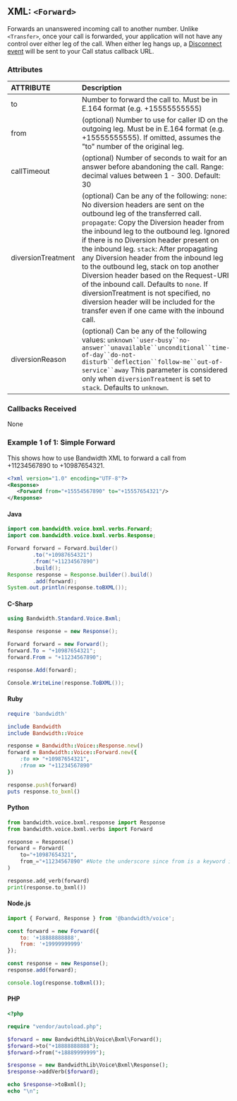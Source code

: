 
## XML: `<Forward>`
Forwards an unanswered incoming call to another number.  Unlike `<Transfer>`, once your call is forwarded, your application will not have any control over either leg of the call.  When either leg hangs up, a [Disconnect event](../bxmlCallbacks/disconnect.md) will be sent to your Call status callback URL.  

### Attributes

| ATTRIBUTE          | Description                                                                                                                                                                                                                                                                                                                                                                                                                                                                                                                                                                                                                                   |
|:-------------------|:----------------------------------------------------------------------------------------------------------------------------------------------------------------------------------------------------------------------------------------------------------------------------------------------------------------------------------------------------------------------------------------------------------------------------------------------------------------------------------------------------------------------------------------------------------------------------------------------------------------------------------------------|
| to                 | Number to forward the call to. Must be in E.164 format (e.g. +15555555555)                                                                                                                                                                                                                                                                                                                                                                                                                                                                                                                                                                                                               |
| from               | (optional) Number to use for caller ID on the outgoing leg. Must be in E.164 format (e.g. +15555555555). If omitted, assumes the "to" number of the original leg.                                                                                                                                                                                                                                                                                                                                                                                                                                                                                                                         |
| callTimeout        | (optional) Number of seconds to wait for an answer before abandoning the call. Range: decimal values between 1 - 300. Default: 30                                                                                                                                                                                                                                                                                                                                                                                                                                                                                                             |
| diversionTreatment | (optional) Can be any of the following: `none`: No diversion headers are sent on the outbound leg of the transferred call. `propagate`: Copy the Diversion header from the inbound leg to the outbound leg. Ignored if there is no Diversion header present on the inbound leg. `stack`: After propagating any Diversion header from the inbound leg to the outbound leg, stack on top another Diversion header based on the Request-URI of the inbound call. Defaults to `none`. If diversionTreatment is not specified, no diversion header will be included for the transfer even if one came with the inbound call. |
| diversionReason    | (optional) Can be any of the following values: `unknown``user-busy``no-answer``unavailable``unconditional``time-of-day``do-not-disturb``deflection``follow-me``out-of-service``away` This parameter is considered only when `diversionTreatment` is set to `stack`.  Defaults to `unknown`.                                                                                                                                                                                                                                                                                               |

### Callbacks Received

None


### Example 1 of 1: Simple Forward

This shows how to use Bandwidth XML to forward a call from +11234567890 to +10987654321.



```XML
<?xml version="1.0" encoding="UTF-8"?>
<Response>
   <Forward from="+15554567890" to="+15557654321"/>
</Response>
```



#### Java

```java
import com.bandwidth.voice.bxml.verbs.Forward;
import com.bandwidth.voice.bxml.verbs.Response;

Forward forward = Forward.builder()
        .to("+10987654321")
        .from("+11234567890")
        .build();
Response response = Response.builder().build()
        .add(forward);
System.out.println(response.toBXML());
```



#### C-Sharp

```csharp
using Bandwidth.Standard.Voice.Bxml;

Response response = new Response();

Forward forward = new Forward();
forward.To = "+10987654321";
forward.From = "+11234567890";

response.Add(forward);

Console.WriteLine(response.ToBXML());
```




#### Ruby

```ruby
require 'bandwidth'

include Bandwidth
include Bandwidth::Voice

response = Bandwidth::Voice::Response.new()
forward = Bandwidth::Voice::Forward.new({
    :to => "+10987654321",
    :from => "+11234567890"
})

response.push(forward)
puts response.to_bxml()
```



#### Python

```python
from bandwidth.voice.bxml.response import Response
from bandwidth.voice.bxml.verbs import Forward

response = Response()
forward = Forward(
    to="+10987654321",
    from_="+11234567890" #Note the underscore since from is a keyword in python
)

response.add_verb(forward)
print(response.to_bxml())
```



#### Node.js

```js
import { Forward, Response } from '@bandwidth/voice';

const forward = new Forward({
    to: '+18888888888',
    from: '+19999999999'
});

const response = new Response();
response.add(forward);

console.log(response.toBxml());
```



#### PHP

```php
<?php

require "vendor/autoload.php";

$forward = new BandwidthLib\Voice\Bxml\Forward();
$forward->to("+18888888888");
$forward->from("+18889999999");

$response = new BandwidthLib\Voice\Bxml\Response();
$response->addVerb($forward);

echo $response->toBxml();
echo "\n";
```

